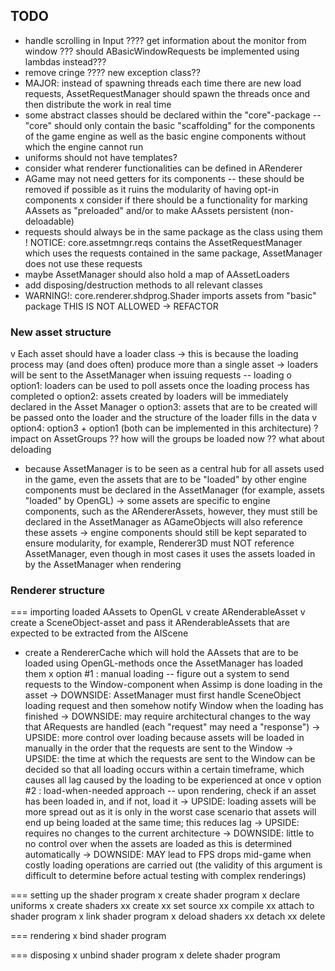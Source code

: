 ## TODO
- handle scrolling in Input
???? get information about the monitor from window
??? should ABasicWindowRequests be implemented using lambdas instead???
- remove cringe
???? new exception class??
- MAJOR: instead of spawning threads each time there are new load requests,
AssetRequestManager should spawn the threads once and then distribute the 
work in real time
- some abstract classes should be declared within the "core"-package
	-- "core" should only contain the basic "scaffolding" for the components
	of the game engine as well as the basic engine components without which
	the engine cannot run
- uniforms should not have templates?
- consider what renderer functionalities can be defined in ARenderer
- AGame may not need getters for its components
	-- these should be removed if possible as it ruins the modularity of 
	having opt-in components
x consider if there should be a functionality for marking AAssets as "preloaded"
and/or to make AAssets persistent (non-deloadable)
- requests should always be in the same package as the class using them
	! NOTICE: core.assetmngr.reqs contains the AssetRequestManager which uses
	the requests contained in the same package, AssetManager does not use these
	requests
- maybe AssetManager should also hold a map of AAssetLoaders
- add disposing/destruction methods to all relevant classes
- WARNING!: core.renderer.shdprog.Shader imports assets from "basic" package
THIS IS NOT ALLOWED -> REFACTOR
	
### New asset structure
v Each asset should have a loader class
	-> this is because the loading process may (and does often) produce more 
	than a single asset
	-> loaders will be sent to the AssetManager when issuing requests
	-- loading
		o option1: loaders can be used to poll assets once the loading process has 
		completed
		o option2: assets created by loaders will be immediately declared in the
		Asset Manager
		o option3: assets that are to be created will be passed onto the loader and
		the structure of the loader fills in the data
		v option4: option3 + option1 (both can be implemented in this architecture) 
	? impact on AssetGroups
		?? how will the groups be loaded now
		?? what about deloading
- because AssetManager is to be seen as a central hub for all assets used in the
game, even the assets that are to be "loaded" by other engine components must 
be declared in the AssetManager (for example, assets "loaded" by OpenGL)
	-> some assets are specific to engine components, such as the ARendererAssets,
	however, they must still be declared in the AssetManager as AGameObjects will
	also reference these assets
	-> engine components should still be kept separated to ensure modularity, for
	example, Renderer3D must NOT reference AssetManager, even though in most cases
	it uses the assets loaded in by the AssetManager when rendering

### Renderer structure

=== importing loaded AAssets to OpenGL
v create ARenderableAsset
v create a SceneObject-asset and pass it ARenderableAssets that are expected
to be extracted from the AIScene
- create a RendererCache which will hold the AAssets that are to be loaded
using OpenGL-methods once the AssetManager has loaded them
x option #1 : manual loading
	-- figure out a system to send requests to the Window-component when 
	Assimp is done loading in the asset
	-> DOWNSIDE: AssetManager must first handle SceneObject loading request
	and then somehow notify Window when the loading has finished
	-> DOWNSIDE: may require architectural changes to the way that ARequests
	are handled (each "request" may need a "response")
	-> UPSIDE: more control over loading because assets will be loaded in 
	manually in the order that the requests are sent to the Window
	-> UPSIDE: the time at which the requests are sent to the Window can be
	decided so that all loading occurs within a certain timeframe, which causes
	all lag caused by the loading to be experienced at once
v option #2 : load-when-needed approach 
	-- upon rendering, check if an asset has been loaded in, and if not, load it
	-> UPSIDE: loading assets will be more spread out as it is only in the worst 
	case scenario that assets will end up being loaded at the same time; this 
	reduces lag
	-> UPSIDE: requires no changes to the current architecture
	-> DOWNSIDE: little to no control over when the assets are loaded as this is
	determined automatically 
	-> DOWNSIDE: MAY lead to FPS drops mid-game when costly loading operations are 
	carried out (the validity of this argument is difficult to determine before 
	actual testing with complex renderings)

=== setting up the shader program
x create shader program
x declare uniforms
x create shaders
	xx create
	xx set source
	xx compile
	xx attach to shader program
x link shader program
x deload shaders
	xx detach
	xx delete

=== rendering
x bind shader program

=== disposing
x unbind shader program
x delete shader program
